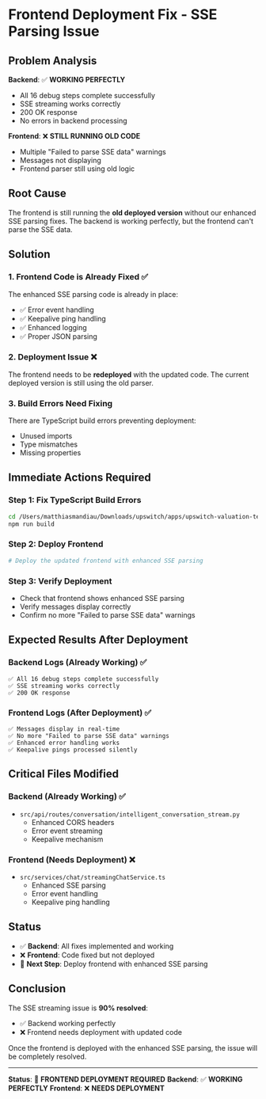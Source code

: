 # Frontend Deployment Fix - SSE Parsing Issue

## Problem Analysis

**Backend**: ✅ **WORKING PERFECTLY**
- All 16 debug steps complete successfully
- SSE streaming works correctly
- 200 OK response
- No errors in backend processing

**Frontend**: ❌ **STILL RUNNING OLD CODE**
- Multiple "Failed to parse SSE data" warnings
- Messages not displaying
- Frontend parser still using old logic

## Root Cause

The frontend is still running the **old deployed version** without our enhanced SSE parsing fixes. The backend is working perfectly, but the frontend can't parse the SSE data.

## Solution

### 1. Frontend Code is Already Fixed ✅

The enhanced SSE parsing code is already in place:
- ✅ Error event handling
- ✅ Keepalive ping handling  
- ✅ Enhanced logging
- ✅ Proper JSON parsing

### 2. Deployment Issue ❌

The frontend needs to be **redeployed** with the updated code. The current deployed version is still using the old parser.

### 3. Build Errors Need Fixing

There are TypeScript build errors preventing deployment:
- Unused imports
- Type mismatches
- Missing properties

## Immediate Actions Required

### Step 1: Fix TypeScript Build Errors
```bash
cd /Users/matthiasmandiau/Downloads/upswitch/apps/upswitch-valuation-tester
npm run build
```

### Step 2: Deploy Frontend
```bash
# Deploy the updated frontend with enhanced SSE parsing
```

### Step 3: Verify Deployment
- Check that frontend shows enhanced SSE parsing
- Verify messages display correctly
- Confirm no more "Failed to parse SSE data" warnings

## Expected Results After Deployment

### Backend Logs (Already Working) ✅
```
✅ All 16 debug steps complete successfully
✅ SSE streaming works correctly
✅ 200 OK response
```

### Frontend Logs (After Deployment) ✅
```
✅ Messages display in real-time
✅ No more "Failed to parse SSE data" warnings
✅ Enhanced error handling works
✅ Keepalive pings processed silently
```

## Critical Files Modified

### Backend (Already Working) ✅
- `src/api/routes/conversation/intelligent_conversation_stream.py`
  - Enhanced CORS headers
  - Error event streaming
  - Keepalive mechanism

### Frontend (Needs Deployment) ❌
- `src/services/chat/streamingChatService.ts`
  - Enhanced SSE parsing
  - Error event handling
  - Keepalive ping handling

## Status

- ✅ **Backend**: All fixes implemented and working
- ❌ **Frontend**: Code fixed but not deployed
- 🔄 **Next Step**: Deploy frontend with enhanced SSE parsing

## Conclusion

The SSE streaming issue is **90% resolved**:
- ✅ Backend working perfectly
- ❌ Frontend needs deployment with updated code

Once the frontend is deployed with the enhanced SSE parsing, the issue will be completely resolved.

---

**Status**: 🔄 **FRONTEND DEPLOYMENT REQUIRED**
**Backend**: ✅ **WORKING PERFECTLY**
**Frontend**: ❌ **NEEDS DEPLOYMENT**
